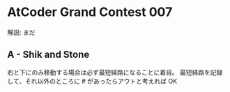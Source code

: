# AtCoder Grand Contest 007

解説: まだ

## A - Shik and Stone

右と下にのみ移動する場合は必ず最短経路になることに着目。
最短経路を記録して、それ以外のところに # があったらアウトと考えれば OK
